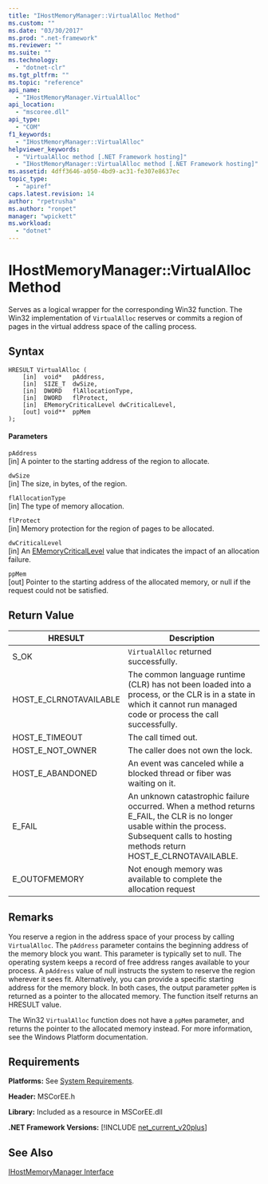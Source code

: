 ```yaml
---
title: "IHostMemoryManager::VirtualAlloc Method"
ms.custom: ""
ms.date: "03/30/2017"
ms.prod: ".net-framework"
ms.reviewer: ""
ms.suite: ""
ms.technology: 
  - "dotnet-clr"
ms.tgt_pltfrm: ""
ms.topic: "reference"
api_name: 
  - "IHostMemoryManager.VirtualAlloc"
api_location: 
  - "mscoree.dll"
api_type: 
  - "COM"
f1_keywords: 
  - "IHostMemoryManager::VirtualAlloc"
helpviewer_keywords: 
  - "VirtualAlloc method [.NET Framework hosting]"
  - "IHostMemoryManager::VirtualAlloc method [.NET Framework hosting]"
ms.assetid: 4dff3646-a050-4bd9-ac31-fe307e8637ec
topic_type: 
  - "apiref"
caps.latest.revision: 14
author: "rpetrusha"
ms.author: "ronpet"
manager: "wpickett"
ms.workload: 
  - "dotnet"
---
```

# IHostMemoryManager::VirtualAlloc Method
Serves as a logical wrapper for the corresponding Win32 function. The Win32 implementation of `VirtualAlloc` reserves or commits a region of pages in the virtual address space of the calling process.  
  
## Syntax  
  
```  
HRESULT VirtualAlloc (  
    [in]  void*   pAddress,  
    [in]  SIZE_T  dwSize,  
    [in]  DWORD   flAllocationType,  
    [in]  DWORD   flProtect,  
    [in]  EMemoryCriticalLevel dwCriticalLevel,  
    [out] void**  ppMem  
);  
```  
  
#### Parameters  
 `pAddress`  
 [in] A pointer to the starting address of the region to allocate.  
  
 `dwSize`  
 [in] The size, in bytes, of the region.  
  
 `flAllocationType`  
 [in] The type of memory allocation.  
  
 `flProtect`  
 [in] Memory protection for the region of pages to be allocated.  
  
 `dwCriticalLevel`  
 [in] An [EMemoryCriticalLevel](../../../../docs/framework/unmanaged-api/hosting/ememorycriticallevel-enumeration.md) value that indicates the impact of an allocation failure.  
  
 `ppMem`  
 [out] Pointer to the starting address of the allocated memory, or null if the request could not be satisfied.  
  
## Return Value  
  
|HRESULT|Description|  
|-------------|-----------------|  
|S_OK|`VirtualAlloc` returned successfully.|  
|HOST_E_CLRNOTAVAILABLE|The common language runtime (CLR) has not been loaded into a process, or the CLR is in a state in which it cannot run managed code or process the call successfully.|  
|HOST_E_TIMEOUT|The call timed out.|  
|HOST_E_NOT_OWNER|The caller does not own the lock.|  
|HOST_E_ABANDONED|An event was canceled while a blocked thread or fiber was waiting on it.|  
|E_FAIL|An unknown catastrophic failure occurred. When a method returns E_FAIL, the CLR is no longer usable within the process. Subsequent calls to hosting methods return HOST_E_CLRNOTAVAILABLE.|  
|E_OUTOFMEMORY|Not enough memory was available to complete the allocation request|  
  
## Remarks  
 You reserve a region in the address space of your process by calling `VirtualAlloc`. The `pAddress` parameter contains the beginning address of the memory block you want. This parameter is typically set to null. The operating system keeps a record of free address ranges available to your process. A `pAddress` value of null instructs the system to reserve the region wherever it sees fit. Alternatively, you can provide a specific starting address for the memory block. In both cases, the output parameter `ppMem` is returned as a pointer to the allocated memory. The function itself returns an HRESULT value.  
  
 The Win32 `VirtualAlloc` function does not have a `ppMem` parameter, and returns the pointer to the allocated memory instead. For more information, see the Windows Platform documentation.  
  
## Requirements  
 **Platforms:** See [System Requirements](../../../../docs/framework/get-started/system-requirements.md).  
  
 **Header:** MSCorEE.h  
  
 **Library:** Included as a resource in MSCorEE.dll  
  
 **.NET Framework Versions:** [!INCLUDE [net_current_v20plus](../../../../includes/net-current-v20plus-md.md)]  
  
## See Also  
 [IHostMemoryManager Interface](../../../../docs/framework/unmanaged-api/hosting/ihostmemorymanager-interface.md)
